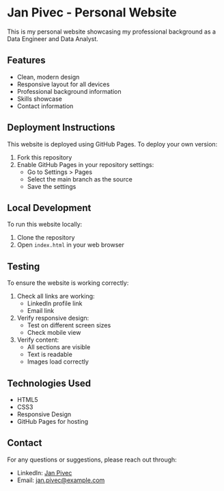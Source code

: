 # Jan Pivec - Personal Website

This is my personal website showcasing my professional background as a Data Engineer and Data Analyst.

## Features

- Clean, modern design
- Responsive layout for all devices
- Professional background information
- Skills showcase
- Contact information

## Deployment Instructions

This website is deployed using GitHub Pages. To deploy your own version:

1. Fork this repository
2. Enable GitHub Pages in your repository settings:
   - Go to Settings > Pages
   - Select the main branch as the source
   - Save the settings

## Local Development

To run this website locally:

1. Clone the repository
2. Open `index.html` in your web browser

## Testing

To ensure the website is working correctly:

1. Check all links are working:
   - LinkedIn profile link
   - Email link
2. Verify responsive design:
   - Test on different screen sizes
   - Check mobile view
3. Verify content:
   - All sections are visible
   - Text is readable
   - Images load correctly

## Technologies Used

- HTML5
- CSS3
- Responsive Design
- GitHub Pages for hosting

## Contact

For any questions or suggestions, please reach out through:
- LinkedIn: [Jan Pivec](https://www.linkedin.com/in/jan-pivec/)
- Email: jan.pivec@example.com
